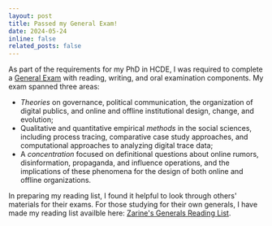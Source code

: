 ```yaml
---
layout: post
title: Passed my General Exam! 
date: 2024-05-24
inline: false
related_posts: false
---
```


As part of the requirements for my PhD in HCDE, I was required to complete a [General Exam](https://www.hcde.washington.edu/phd/general-exam) with reading, writing, and oral examination components. My exam spanned three areas: 

* *Theories* on governance, political communication, the organization of digital publics, and online and offline institutional design, change, and evolution;
* Qualitative and quantitative empirical *methods* in the social sciences, including process tracing, comparative case study approaches, and computational approaches to analyzing digital trace data; 
* A *concentration* focused on definitional questions about online rumors, disinformation, propaganda, and influence operations, and the implications of these phenomena for the design of both online and offline organizations. 

In preparing my reading list, I found it helpful to look through others' materials for their exams. For those studying for their own generals, I have made my reading list availble here: [Zarine's Generals Reading List](https://docs.google.com/spreadsheets/d/1UxRtriNZu-7dtJMyif65iOlkKB1h_YEfltDp8sspiZs/edit?usp=sharing). 